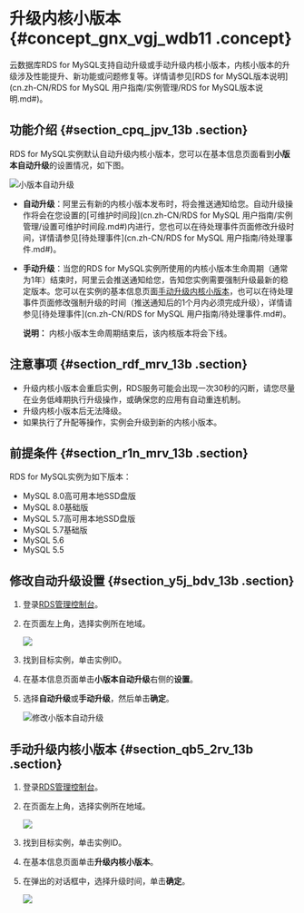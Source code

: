 # 升级内核小版本 {#concept_gnx_vgj_wdb11 .concept}

云数据库RDS for MySQL支持自动升级或手动升级内核小版本，内核小版本的升级涉及性能提升、新功能或问题修复等。详情请参见[RDS for MySQL版本说明](cn.zh-CN/RDS for MySQL 用户指南/实例管理/RDS for MySQL版本说明.md#)。

## 功能介绍 {#section_cpq_jpv_13b .section}

RDS for MySQL实例默认自动升级内核小版本，您可以在基本信息页面看到**小版本自动升级**的设置情况，如下图。

![小版本自动升级](http://static-aliyun-doc.oss-cn-hangzhou.aliyuncs.com/assets/img/41784/156194555749037_zh-CN.png)

-   **自动升级**：阿里云有新的内核小版本发布时，将会推送通知给您。自动升级操作将会在您设置的[可维护时间段](cn.zh-CN/RDS for MySQL 用户指南/实例管理/设置可维护时间段.md#)内进行，您也可以在待处理事件页面修改升级时间，详情请参见[待处理事件](cn.zh-CN/RDS for MySQL 用户指南/待处理事件.md#)。
-   **手动升级**：当您的RDS for MySQL实例所使用的内核小版本生命周期（通常为1年）结束时，阿里云会推送通知给您，告知您实例需要强制升级最新的稳定版本。您可以在实例的基本信息页面[手动升级内核小版本](#)，也可以在待处理事件页面修改强制升级的时间（推送通知后的1个月内必须完成升级），详情请参见[待处理事件](cn.zh-CN/RDS for MySQL 用户指南/待处理事件.md#)。

    **说明：** 内核小版本生命周期结束后，该内核版本将会下线。


## 注意事项 {#section_rdf_mrv_13b .section}

-   升级内核小版本会重启实例，RDS服务可能会出现一次30秒的闪断，请您尽量在业务低峰期执行升级操作，或确保您的应用有自动重连机制。
-   升级内核小版本后无法降级。
-   如果执行了升配等操作，实例会升级到新的内核小版本。

## 前提条件 {#section_r1n_mrv_13b .section}

RDS for MySQL实例为如下版本：

-   MySQL 8.0高可用本地SSD盘版
-   MySQL 8.0基础版
-   MySQL 5.7高可用本地SSD盘版
-   MySQL 5.7基础版
-   MySQL 5.6
-   MySQL 5.5

## 修改自动升级设置 {#section_y5j_bdv_13b .section}

1.  登录[RDS管理控制台](https://rds.console.aliyun.com/)。
2.  在页面左上角，选择实例所在地域。

    ![](http://static-aliyun-doc.oss-cn-hangzhou.aliyuncs.com/assets/img/41775/156194555848527_zh-CN.png)

3.  找到目标实例，单击实例ID。
4.  在基本信息页面单击**小版本自动升级**右侧的**设置**。
5.  选择**自动升级**或**手动升级**，然后单击**确定**。

    ![修改小版本自动升级](http://static-aliyun-doc.oss-cn-hangzhou.aliyuncs.com/assets/img/41784/156194555849038_zh-CN.png)


## 手动升级内核小版本 {#section_qb5_2rv_13b .section}

1.  登录[RDS管理控制台](https://rds.console.aliyun.com/)。
2.  在页面左上角，选择实例所在地域。

    ![](http://static-aliyun-doc.oss-cn-hangzhou.aliyuncs.com/assets/img/41775/156194555848527_zh-CN.png)

3.  找到目标实例，单击实例ID。
4.  在基本信息页面单击**升级内核小版本**。
5.  在弹出的对话框中，选择升级时间，单击**确定**。

    ![](http://static-aliyun-doc.oss-cn-hangzhou.aliyuncs.com/assets/img/41784/156194555849040_zh-CN.png)


